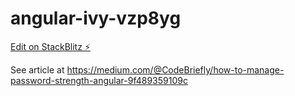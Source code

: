 # angular-ivy-vzp8yg

[Edit on StackBlitz ⚡️](https://stackblitz.com/edit/angular-ivy-vzp8yg)


See article at https://medium.com/@CodeBriefly/how-to-manage-password-strength-angular-9f489359109c
